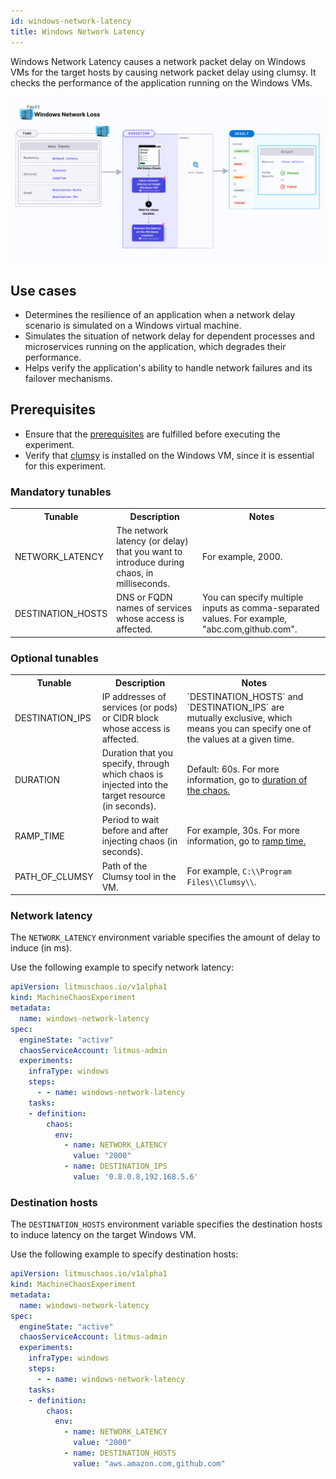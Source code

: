 ```yaml
---
id: windows-network-latency
title: Windows Network Latency
---
```


Windows Network Latency causes a network packet delay on Windows VMs for the target hosts by causing network packet delay using clumsy. It checks the performance of the application running on the Windows VMs.

![Windows Network Latency](./static/images/windows-network-latency.png)

## Use cases
- Determines the resilience of an application when a network delay scenario is simulated on a Windows virtual machine.
- Simulates the situation of network delay for dependent processes and microservices running on the application, which degrades their performance.
- Helps verify the application's ability to handle network failures and its failover mechanisms.

## Prerequisites
- Ensure that the [prerequisites](/docs/chaos-engineering/use-harness-ce/chaos-faults/windows/prerequisites) are fulfilled before executing the experiment.
- Verify that [clumsy](https://jagt.github.io/clumsy/download.html) is installed on the Windows VM, since it is essential for this experiment.

### Mandatory tunables

   <table>
      <tr>
        <th> Tunable </th>
        <th> Description </th>
        <th> Notes </th>
      </tr>
      <tr>
        <td> NETWORK_LATENCY </td>
        <td> The network latency (or delay) that you want to introduce during chaos, in milliseconds. </td>
        <td> For example, 2000. </td>
      </tr>
      <tr>
          <td> DESTINATION_HOSTS </td>
          <td> DNS or FQDN names of services whose access is affected. </td>
          <td> You can specify multiple inputs as comma-separated values. For example, "abc.com,github.com".</td>
      </tr>
    </table>

### Optional tunables
   <table>
      <tr>
        <th> Tunable </th>
        <th> Description </th>
        <th> Notes </th>
      </tr>
      <tr>
        <td> DESTINATION_IPS </td>
        <td> IP addresses of services (or pods) or CIDR block whose access is affected. </td>
        <td> `DESTINATION_HOSTS` and `DESTINATION_IPS` are mutually exclusive, which means you can specify one of the values at a given time. </td>
      </tr>
      <tr>
        <td> DURATION </td>
        <td> Duration that you specify, through which chaos is injected into the target resource (in seconds).</td>
        <td> Default: 60s. For more information, go to <a href="/docs/chaos-engineering/use-harness-ce/chaos-faults/common-tunables-for-all-faults#duration-of-the-chaos"> duration of the chaos. </a></td>
      </tr>
      <tr>
        <td> RAMP_TIME </td>
        <td> Period to wait before and after injecting chaos (in seconds). </td>
        <td> For example, 30s. For more information, go to <a href="/docs/chaos-engineering/use-harness-ce/chaos-faults/common-tunables-for-all-faults#ramp-time"> ramp time. </a></td>
      </tr>
      <tr>
        <td> PATH_OF_CLUMSY </td>
        <td> Path of the Clumsy tool in the VM. </td>
        <td> For example, <code>C:\\Program Files\\Clumsy\\</code>.</td>
      </tr>
    </table>


### Network latency

The `NETWORK_LATENCY` environment variable specifies the amount of delay to induce (in ms).

Use the following example to specify network latency:

[embedmd]:# (./static/manifests/windows-network-latency/network-latency.yaml yaml)
```yaml
apiVersion: litmuschaos.io/v1alpha1
kind: MachineChaosExperiment
metadata:
  name: windows-network-latency
spec:
  engineState: "active"
  chaosServiceAccount: litmus-admin
  experiments:
    infraType: windows
    steps:
      - - name: windows-network-latency
    tasks:
    - definition:
        chaos:
          env:
            - name: NETWORK_LATENCY
              value: "2000"
            - name: DESTINATION_IPS
              value: '0.8.0.8,192.168.5.6'
```

### Destination hosts

The `DESTINATION_HOSTS` environment variable specifies the destination hosts to induce latency on the target Windows VM.

Use the following example to specify destination hosts:

[embedmd]:# (./static/manifests/windows-network-latency/destination-hosts.yaml yaml)
```yaml
apiVersion: litmuschaos.io/v1alpha1
kind: MachineChaosExperiment
metadata:
  name: windows-network-latency
spec:
  engineState: "active"
  chaosServiceAccount: litmus-admin
  experiments:
    infraType: windows
    steps:
      - - name: windows-network-latency
    tasks:
    - definition:
        chaos:
          env:
            - name: NETWORK_LATENCY
              value: "2000"
            - name: DESTINATION_HOSTS
              value: "aws.amazon.com,github.com"
```